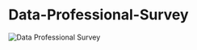 # Data-Professional-Survey

![Data Professional Survey](https://github.com/user-attachments/assets/58c16ec1-c409-43de-9190-81497504a8b6)
